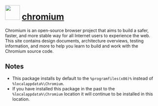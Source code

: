 # <img src="https://cdn.jsdelivr.net/gh/chocolatey-community/chocolatey-coreteampackages@ea8c584d7d199602a04ce8b9258774e9be247d31/icons/chromium.png" width="48" height="48"/> [chromium](https://chocolatey.org/packages/chromium)

Chromium is an open-source browser project that aims to build a safer, faster, and more stable way for all Internet users to experience the web. This site contains design documents, architecture overviews, testing information, and more to help you learn to build and work with the Chromium source code.

## Notes

- This package installs by default to the `%programfiles(x86)%` instead of `%localappdata%\Chromium`.
- If you have installed this package in the past to the `%localappdata%\Chromium` location it will continue to be installed in this location.
